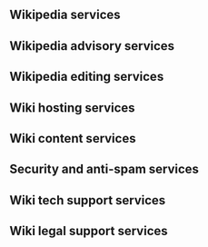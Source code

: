 ## Wikipedia services

## Wikipedia advisory services

## Wikipedia editing services

## Wiki hosting services

## Wiki content services

## Security and anti-spam services

## Wiki tech support services

## Wiki legal support services
